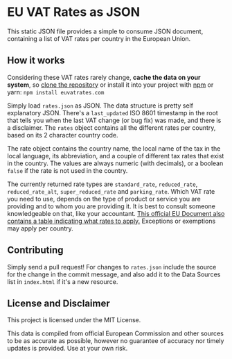 EU VAT Rates as JSON
====================

This static JSON file provides a simple to consume JSON document, containing a list of VAT rates per country in the European Union.

## How it works

Considering these VAT rates rarely change, **cache the data on your system**, so [clone the repository](https://github.com/benbucksch/eu-vat-rates) or install it into your project with [npm](https://www.npmjs.com/package/eu-vat-rates) or yarn: `npm install euvatrates.com`

Simply load `rates.json` as JSON. The data structure is pretty self explanatory JSON. There's a `last_updated` ISO 8601 timestamp in the root that tells you when the last VAT change (or bug fix) was made, and there is a disclaimer. The `rates` object contains all the different rates per country, based on its 2 character country code.

The rate object contains the country name, the local name of the tax in the local language, its abbreviation, and a couple of different tax rates that exist in the country. The values are always numeric (with decimals), or a boolean `false` if the rate is not used in the country.

The currently returned rate types are `standard_rate`, `reduced_rate`, `reduced_rate_alt`, `super_reduced_rate` and `parking_rate`. Which VAT rate you need to use, depends on the type of product or service you are providing and to whom you are providing it. It is best to consult someone knowledgeable on that, like your accountant. [This official EU Document also contains a table indicating what rates to apply.](http://ec.europa.eu/taxation_customs/resources/documents/taxation/vat/how_vat_works/rates/vat_rates_en.pdf) Exceptions or exemptions may apply per country.

## Contributing

Simply send a pull request! For changes to `rates.json` include the source for the change in the commit message, and also add it to the Data Sources list in `index.html` if it's a new resource.

## License and Disclaimer

This project is licensed under the MIT License.

This data is compiled from official European Commission and other sources to be as accurate as possible, however no guarantee of accuracy nor timely updates is provided. Use at your own risk.

